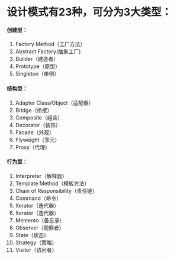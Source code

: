 # 设计模式有23种，可分为3大类型：
#### 创建型：
1. Factory Method（工厂方法）
2. Abstract Factory(抽象工厂)
3. Builder（建造者）
4. Prototype（原型）
5. Singleton（单例）
#### 结构型：
1. Adapter Class/Object（适配器）
2. Bridge（桥接）
3. Composite（组合）
4. Decorator（装饰）
5. Facade（外观）
6. Flyweight（享元）
7. Proxy（代理）
#### 行为型：
1. Interpreter（解释器）
2. Template Method（模板方法）
3. Chain of Responsibility（责任链）
4. Command（命令）
5. Iterator（迭代器）
6. Iterator（迭代器）
7. Memento（备忘录）
8. Observer（观察者）
9. State（状态）
10. Strategy（策略）
11. Visitor（访问者）